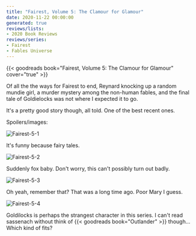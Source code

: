 ```yaml
---
title: "Fairest, Volume 5: The Clamour for Glamour"
date: 2020-11-22 00:00:00
generated: true
reviews/lists:
- 2020 Book Reviews
reviews/series:
- Fairest
- Fables Universe
---
```

{{< goodreads book="Fairest, Volume 5: The Clamour for Glamour" cover="true" >}}

Of all the the ways for Fairest to end, Reynard knocking up a random mundie girl, a murder mystery among the non-human fables, and the final tale of Goldielocks was not where I expected it to go.  

It's a pretty good story though, all told. One of the best recent ones.  

<!--more-->

Spoilers/images:  

![Fairest-5-1](/embeds/books/attachments/fairest-5-1.jpg)  

It's funny because fairy tales.  

![Fairest-5-2](/embeds/books/attachments/fairest-5-2.jpg)  

Suddenly fox baby. Don't worry, this can't possibly turn out badly.  

![Fairest-5-3](/embeds/books/attachments/fairest-5-3.jpg)  

Oh yeah, remember that? That was a long time ago. Poor Mary I guess.  

![Fairest-5-4](/embeds/books/attachments/fairest-5-4.jpg)  

Goldilocks is perhaps the strangest character in this series. I can't read sassenach without think of {{< goodreads book="Outlander" >}} though... Which kind of fits?


